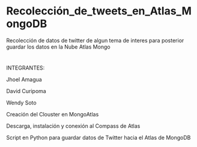 # Recolección_de_tweets_en_Atlas_MongoDB
Recolección de datos de twitter de algun tema de interes para posterior guardar los datos en la Nube Atlas Mongo
#
INTEGRANTES:

Jhoel Amagua

David Curipoma

Wendy Soto


Creación del Clouster en MongoAtlas 

Descarga, instalación y conexión al Compass de Atlas

Script en Python para guardar datos de Twitter hacia el Atlas de MongoDB

